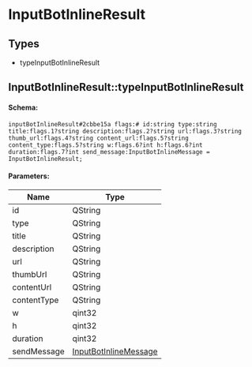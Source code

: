 # InputBotInlineResult

## Types

* typeInputBotInlineResult

## InputBotInlineResult::typeInputBotInlineResult

#### Schema:

`inputBotInlineResult#2cbbe15a flags:# id:string type:string title:flags.1?string description:flags.2?string url:flags.3?string thumb_url:flags.4?string content_url:flags.5?string content_type:flags.5?string w:flags.6?int h:flags.6?int duration:flags.7?int send_message:InputBotInlineMessage = InputBotInlineResult;`

#### Parameters:

|Name|Type|
|----|----|
|id|QString|
|type|QString|
|title|QString|
|description|QString|
|url|QString|
|thumbUrl|QString|
|contentUrl|QString|
|contentType|QString|
|w|qint32|
|h|qint32|
|duration|qint32|
|sendMessage|[InputBotInlineMessage](inputbotinlinemessage.md)|

